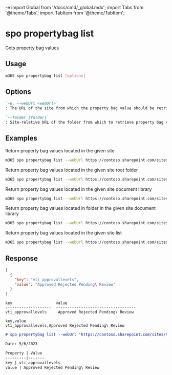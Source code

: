 -e <!-- DISCLAIMER: All secrets, passwords, and sensitive values in this document are examples only and not real credentials. -->
import Global from '/docs/cmd/_global.mdx';
import Tabs from '@theme/Tabs';
import TabItem from '@theme/TabItem';

# spo propertybag list

Gets property bag values

## Usage

```sh
m365 spo propertybag list [options]
```

## Options

```md definition-list
`-u, --webUrl <webUrl>`
: The URL of the site from which the property bag value should be retrieved.

`--folder [folder]`
: Site-relative URL of the folder from which to retrieve property bag value. Case-sensitive.
```

<Global />

## Examples

Return property bag values located in the given site

```sh
m365 spo propertybag list --webUrl https://contoso.sharepoint.com/sites/test
```

Return property bag values located in the given site root folder

```sh
m365 spo propertybag list --webUrl https://contoso.sharepoint.com/sites/test --folder /
```

Return property bag values located in the given site document library

```sh
m365 spo propertybag list --webUrl https://contoso.sharepoint.com/sites/test --folder '/Shared Documents'
```

Return property bag values located in folder in the given site document library

```sh
m365 spo propertybag list --webUrl https://contoso.sharepoint.com/sites/test --folder '/Shared Documents/MyFolder'
```

Return property bag values located in the given site list

```sh
m365 spo propertybag list --webUrl https://contoso.sharepoint.com/sites/test --folder /Lists/MyList
```

## Response

<Tabs>
  <TabItem value="JSON">

  ```json
  [
    {
      "key": "vti_approvallevels",
      "value": "Approved Rejected Pending\ Review"
    }
  ]
  ```

  </TabItem>
  <TabItem value="Text">

  ```text
  key                   value                                                                             
  --------------------  -----------------------------------
  vti_approvallevels     Approved Rejected Pending\ Review
  ```

  </TabItem>
  <TabItem value="CSV">

  ```csv
  key,value
  vti_approvallevels,Approved Rejected Pending\ Review
  ```

  </TabItem>
  <TabItem value="Markdown">

  ```md
  # spo propertybag list --webUrl "https://contoso.sharepoint.com/sites/test"

  Date: 5/6/2023

  Property | Value
  ---------|-------
  key | vti_approvallevels
  value | Approved Rejected Pending\ Review
  ```

  </TabItem>
</Tabs>
